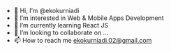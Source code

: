 - 👋 Hi, I’m @ekokurniadi
- 👀 I’m interested in Web & Mobile Apps Development
- 🌱 I’m currently learning React JS
- 💞️ I’m looking to collaborate on ...
- 📫 How to reach me ekokurniadi.02@gmail.com

<!---
ekokurniadi/ekokurniadi is a ✨ special ✨ repository because its `README.md` (this file) appears on your GitHub profile.
You can click the Preview link to take a look at your changes.
--->

